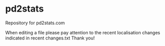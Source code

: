 pd2stats
========

Repository for pd2stats.com

When editing a file please pay attention to the recent localisation changes indicated in recent changes.txt
Thank you!
